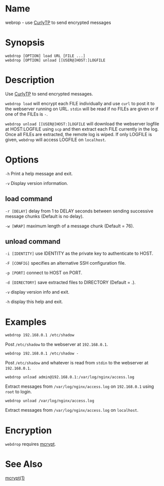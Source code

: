 # Name

webrop - use
[CurlyTP](https://miscdotgeek.com/curlytp-every-web-server-is-a-dead-drop) to
send encrypted messages

# Synopsis

```
webdrop [OPTION] load URL [FILE ...]
webdrop [OPTION] unload [[USER@]HOST:]LOGFILE
```

# Description

Use [CurlyTP](https://miscdotgeek.com/curlytp-every-web-server-is-a-dead-drop)
to send encrypted messages.

`webdrop load` will encrypt each FILE individually and use `curl` to post it to
the webserver running on URL. `stdin` will be read if no FILEs are given or if
one of the FILEs is `-`.

`webdrop unload [[USER@]HOST:]LOGFILE` will download the webserver logfile at
HOST:LOGFILE using `scp` and then extract each FILE currently in the log. Once
all FILEs are extracted, the remote log is wiped. If only LOGFILE is given,
`webdrop` will access LOGFILE on `localhost`.

# Options

`-h` Print a help message and exit.

`-v` Display version information.

## load command

`-r [DELAY]` delay from 1 to DELAY seconds between sending successive message
chunks (Default is no delay).

`-w [WRAP]` maximum length of a message chunk (Default = 76).

## unload command

`-i [IDENTITY]` use IDENTITY as the private key to authenticate to HOST.

`-F [CONFIG]` specifies an alternative SSH configuration file.

`-p [PORT]` connect to HOST on PORT.

`-d [DIRECTORY]` save extracted files to DIRECTORY (Default = .).

`-v` display version info and exit.

`-h` display this help and exit.

# Examples

`webdrop 192.168.0.1 /etc/shadow`

Post `/etc/shadow` to the webserver at `192.168.0.1`.

`webdrop 192.168.0.1 /etc/shadow -`

Post `/etc/shadow` and whatever is read from `stdin` to the webserver at
`192.168.0.1`.

`webdrop unload admin@192.168.0.1:/var/log/nginx/access.log`

Extract messages from `/var/log/nginx/access.log` on `192.168.0.1` using
`root` to login.

`webdrop unload /var/log/nginx/access.log`

Extract messages from `/var/log/nginx/access.log` on `localhost`.

# Encryption

`webdrop` requires [mcrypt](http://mcrypt.sourceforcge.net).

# See Also

[mcrypt(1)](http://mcrypt.sourceforge.net)

